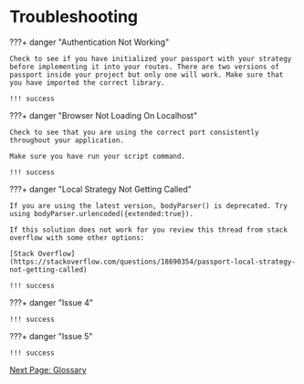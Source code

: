 # Troubleshooting

<!-- Min of 5 things that could go wrong and their solutions -->
???+ danger "Authentication Not Working"

    Check to see if you have initialized your passport with your strategy before implementing it into your routes. There are two versions of passport inside your project but only one will work. Make sure that you have imported the correct library.  

    !!! success

???+ danger "Browser Not Loading On Localhost"

    Check to see that you are using the correct port consistently throughout your application.

    Make sure you have run your script command.

    !!! success

???+ danger "Local Strategy Not Getting Called"

    If you are using the latest version, bodyParser() is deprecated. Try using bodyParser.urlencoded({extended:true}).

    If this solution does not work for you review this thread from stack overflow with some other options: 

    [Stack Overflow](https://stackoverflow.com/questions/18690354/passport-local-strategy-not-getting-called)

    !!! success

???+ danger "Issue 4"

    !!! success

???+ danger "Issue 5"

    !!! success

[Next Page: Glossary](/glossary)
